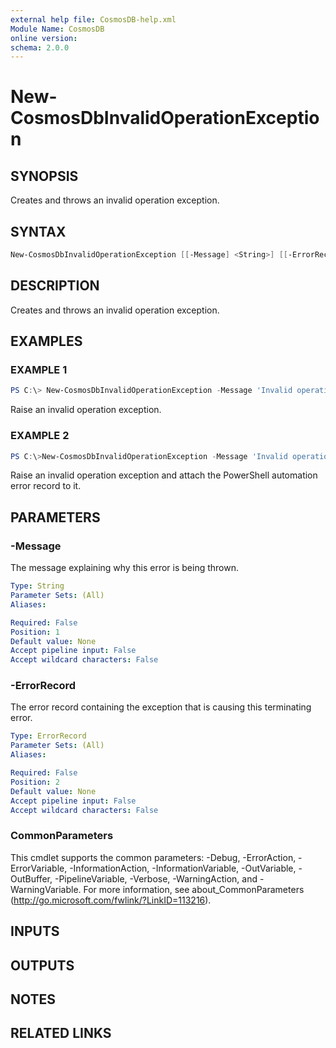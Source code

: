 ```yaml
---
external help file: CosmosDB-help.xml
Module Name: CosmosDB
online version:
schema: 2.0.0
---
```


# New-CosmosDbInvalidOperationException

## SYNOPSIS

Creates and throws an invalid operation exception.

## SYNTAX

```powershell
New-CosmosDbInvalidOperationException [[-Message] <String>] [[-ErrorRecord] <ErrorRecord>] [<CommonParameters>]
```

## DESCRIPTION

Creates and throws an invalid operation exception.

## EXAMPLES

### EXAMPLE 1

```powershell
PS C:\> New-CosmosDbInvalidOperationException -Message 'Invalid operation'
```

Raise an invalid operation exception.

### EXAMPLE 2

```powershell
PS C:\>New-CosmosDbInvalidOperationException -Message 'Invalid operation' -ErrorRecord $errorRecord
```

Raise an invalid operation exception and attach the PowerShell
automation error record to it.

## PARAMETERS

### -Message

The message explaining why this error is being thrown.

```yaml
Type: String
Parameter Sets: (All)
Aliases:

Required: False
Position: 1
Default value: None
Accept pipeline input: False
Accept wildcard characters: False
```

### -ErrorRecord

The error record containing the exception that is
causing this terminating error.

```yaml
Type: ErrorRecord
Parameter Sets: (All)
Aliases:

Required: False
Position: 2
Default value: None
Accept pipeline input: False
Accept wildcard characters: False
```

### CommonParameters

This cmdlet supports the common parameters: -Debug, -ErrorAction, -ErrorVariable, -InformationAction, -InformationVariable, -OutVariable, -OutBuffer, -PipelineVariable, -Verbose, -WarningAction, and -WarningVariable.
For more information, see about_CommonParameters (http://go.microsoft.com/fwlink/?LinkID=113216).

## INPUTS

## OUTPUTS

## NOTES

## RELATED LINKS
